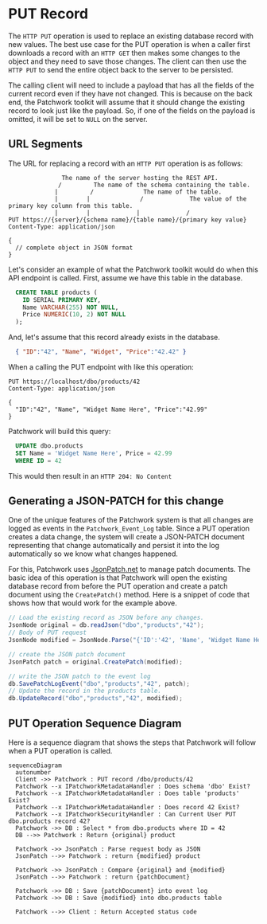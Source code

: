 # PUT Record

The `HTTP PUT` operation is used to replace an existing database record with new values. The best use case for the PUT operation is when a caller first downloads a record with an `HTTP GET` then makes some changes to the object and they need to save those changes. The client can then use the `HTTP PUT` to send the entire object back to the server to be persisted.

The calling client will need to include a payload that has all the fields of the current record even if they have not changed. This is because on the back end, the Patchwork toolkit will assume that it should change the existing record to look just like the payload. So, if one of the fields on the payload is omitted, it will be set to `NULL` on the server.

## URL Segments

The URL for replacing a record with an `HTTP PUT` operation is as follows:

```
               The name of the server hosting the REST API.
              /         The name of the schema containing the table.
             |         /              The name of the table.
             |        |              /             The value of the primary key column from this table.
             |        |             |             /
PUT https://{server}/{schema name}/{table name}/{primary key value}
Content-Type: application/json

{ 
  // complete object in JSON format
}

```

Let's consider an example of what the Patchwork toolkit would do when this API endpoint is called. First, assume we have this table in the database.

```sql
  CREATE TABLE products (
    ID SERIAL PRIMARY KEY,
    Name VARCHAR(255) NOT NULL,
    Price NUMERIC(10, 2) NOT NULL
  );  
```

And, let's assume that this record already exists in the database.

```json
  { "ID":"42", "Name", "Widget", "Price":"42.42" }
```

When a calling the PUT endpoint with like this operation:

```http
PUT https://localhost/dbo/products/42
Content-Type: application/json

{ 
  "ID":"42", "Name", "Widget Name Here", "Price":"42.99"
}
```

Patchwork will build this query:

```sql
  UPDATE dbo.products 
  SET Name = 'Widget Name Here', Price = 42.99
  WHERE ID = 42
```

This would then result in an `HTTP 204: No Content`

## Generating a JSON-PATCH for this change
One of the unique features of the Patchwork system is that all changes are logged as events in the `Patchwork_Event_Log` table. Since a PUT operation creates a data change, the system will create a JSON-PATCH document representing that change automatically and persist it into the log automatically so we know what changes happened.

For this, Patchwork uses [JsonPatch.net](https://docs.json-everything.net/patch/basics/) to manage patch documents. The basic idea of this operation is that Patchwork will open the existing database record from before the PUT operation and create a patch document using the `CreatePatch()` method. Here is a snippet of code that shows how that would work for the example above.

```csharp
// Load the existing record as JSON before any changes.
JsonNode original = db.readJson("dbo","products","42");
// Body of PUT request
JsonNode modified = JsonNode.Parse("{'ID':'42', 'Name', 'Widget Name Here', 'Price':'42.99'}");

// create the JSON patch document
JsonPatch patch = original.CreatePatch(modified);

// write the JSON patch to the event log
db.SavePatchLogEvent("dbo","products","42", patch);
// Update the record in the products table.
db.UpdateRecord("dbo","products","42", modified);
```

## PUT Operation Sequence Diagram

Here is a sequence diagram that shows the steps that Patchwork will follow when a PUT operation is called.

```mermaid
sequenceDiagram
  autonumber
  Client ->> Patchwork : PUT record /dbo/products/42
  Patchwork --x IPatchworkMetadataHandler : Does schema 'dbo' Exist?
  Patchwork --x IPatchworkMetadataHandler : Does table 'products' Exist?
  Patchwork --x IPatchworkMetadataHandler : Does record 42 Exist?
  Patchwork --x IPatchworkSecurityHandler : Can Current User PUT dbo.products record 42?
  Patchwork ->> DB : Select * from dbo.products where ID = 42
  DB -->> Patchwork : Return {original} product

  Patchwork ->> JsonPatch : Parse request body as JSON
  JsonPatch -->> Patchwork : return {modified} product

  Patchwork ->> JsonPatch : Compare {original} and {modified}
  JsonPatch -->> Patchwork : return {patchDocument}

  Patchwork ->> DB : Save {patchDocument} into event log
  Patchwork ->> DB : Save {modified} into dbo.products table

  Patchwork -->> Client : Return Accepted status code
```
